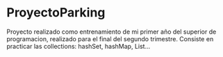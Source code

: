 # ProyectoParking
Proyecto realizado como entrenamiento de mi primer año del superior de programacion, realizado para el final del segundo trimestre.
Consiste en practicar las collections: hashSet, hashMap, List...
